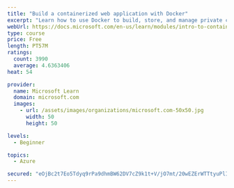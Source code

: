 ```yaml
---
title: "Build a containerized web application with Docker"
excerpt: "Learn how to use Docker to build, store, and manage private container images with the Azure Container Registry."
webUrl: https://docs.microsoft.com/en-us/learn/modules/intro-to-containers/
type: course
price: Free
length: PT57M
ratings:
  count: 3990
  average: 4.6363406
heat: 54

provider:
  name: Microsoft Learn
  domain: microsoft.com
  images:
    - url: /assets/images/organizations/microsoft.com-50x50.jpg
      width: 50
      height: 50

levels:
  - Beginner

topics:
  - Azure

secured: "eOjBc2t7Eo5Tdyq9rPa9dhmBW62DV7cZ9k1t+V/jO7mt/20wEZErWTTtyuPlIoPD9KkTSHLBO9WNfArInOH+pe2UfDCSzUfDe9knnsIgbvvmAX7wW8Q8u/nkcT5PfZ+19UAO6xLr9Oi15oCzaSOWIWOC/tBwRCwfb01FILQVs02/s9fRCsXaGyMM7rk7qC3fPMsSc3aJqn6ViN3yS63MzXzcSjyAaGRn+3S9LsX09fxPD9eR7X0e3rXWiS2atKCcH4//ZfvsP8vfsshYdxCiFvk3zXkY6hhw8ZfaszO9X2XDArj8xFYVLh2A1f9S1qs4969uIeVMtZnBv0JQ6zg66aAB74lbGSH8L9s09Hd7OvWVzgLam9iXtRUyHuuuzlif6nKXzJoG4ZXtV1DQcaciTUUJyAMHXehEDP54If+cYjw=;MHK/o+3RwRYmx2YT5oXwLQ=="
---
```


